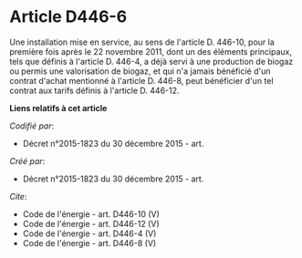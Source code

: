# Article D446-6

Une installation mise en service, au sens de l'article D. 446-10, pour la première fois après le 22 novembre 2011, dont un
des éléments principaux, tels que définis à l'article D. 446-4, a déjà servi à une production de biogaz ou permis une
valorisation de biogaz, et qui n'a jamais bénéficié d'un contrat d'achat mentionné à l'article D. 446-8, peut bénéficier d'un
tel contrat aux tarifs définis à l'article D. 446-12.

**Liens relatifs à cet article**

_Codifié par_:

  - Décret n°2015-1823 du 30 décembre 2015 - art.

_Créé par_:

  - Décret n°2015-1823 du 30 décembre 2015 - art.

_Cite_:

  - Code de l'énergie - art. D446-10 (V)
  - Code de l'énergie - art. D446-12 (V)
  - Code de l'énergie - art. D446-4 (V)
  - Code de l'énergie - art. D446-8 (V)
